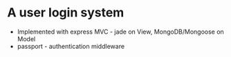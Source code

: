 # A user login system

* Implemented with express MVC - jade on View, MongoDB/Mongoose on Model
* passport - authentication middleware
  
